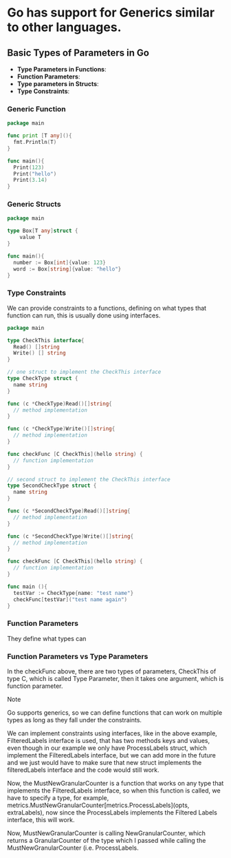 # Go has support for Generics similar to other languages.

## Basic Types of Parameters in Go

- **Type Parameters in Functions**:
- **Function Parameters**:
- **Type parameters in Structs**:
- **Type Constraints**:

### Generic Function

```go
package main

func print [T any](){
  fmt.Println(T)
}

func main(){
  Print(123)
  Print("hello")
  Print(3.14)
}
```

### Generic Structs

```go
package main

type Box[T any]struct {
    value T
}

func main(){
  number := Box[int]{value: 123}
  word := Box[string]{value: "hello"}
}
```

### Type Constraints

We can provide constraints to a functions, defining on what types that function can run, this is usually done using interfaces.

```go
package main

type CheckThis interface{
  Read() []string
  Write() [] string
}

// one struct to implement the CheckThis interface
type CheckType struct {
  name string
}

func (c *CheckType)Read()[]string{
  // method implementation
}

func (c *CheckType)Write()[]string{
  // method implementation
}

func checkFunc [C CheckThis](hello string) {
  // function implementation
}

// second struct to implement the CheckThis interface
type SecondCheckType struct {
  name string
}

func (c *SecondCheckType)Read()[]string{
  // method implementation
}

func (c *SecondCheckType)Write()[]string{
  // method implementation
}

func checkFunc [C CheckThis](hello string) {
  // function implementation
}

func main (){
  testVar := CheckType{name: "test name"}
  checkFunc[testVar]("test name again")
}

```

### Function Parameters

They define what types can

### Function Parameters vs Type Parameters

In the checkFunc above, there are two types of parameters, CheckThis of type C, which is called Type Parameter, then it takes one argument, which is function parameter.

> [!NOTE]
> Go supports generics, so we can define functions that can work on multiple types as long as they fall under the constraints.

We can implement constraints using interfaces, like in the above example, FilteredLabels interface is used, that has two methods keys and values, even though in our example we only have ProcessLabels struct, which implement the FilteredLabels interface, but we can add more in the future and we just would have to make sure that new struct implements the filteredLabels interface and the code would still work.

Now, the MustNewGranularCounter is a function that works on any type that implements the FilteredLabels interface, so when this function is called, we have to specify a type, for example, metrics.MustNewGranularCounter[metrics.ProcessLabels](opts, extraLabels), now since the ProcessLabels implements the Filtered Labels interface, this will work.

Now, MustNewGranularCounter is calling NewGranularCounter, which returns a GranularCounter of the type which I passed while calling the MustNewGranularCounter (i.e. ProcessLabels.
